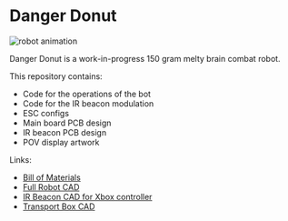 # Danger Donut

![robot animation](https://cdn.discordapp.com/attachments/928094826765885462/1157603658247196702/gifmaker_me_1.gif?ex=651935eb&is=6517e46b&hm=04103609ccefb9c02dac96ba313ba97bac69ed15004168b3347017d52bfe51d7&)

Danger Donut is a work-in-progress 150 gram melty brain combat robot.

This repository contains:
* Code for the operations of the bot
* Code for the IR beacon modulation
* ESC configs
* Main board PCB design
* IR beacon PCB design
* POV display artwork

Links:
* [Bill of Materials](https://docs.google.com/spreadsheets/d/1dkWNEsBBoqDzMkqIhuPgsKdvJ411szMJZwjo1TRifCI/edit?usp=sharing)
* [Full Robot CAD](https://cad.onshape.com/documents/b2161876893824b000416544/w/ad922c252fa114c5bccae0f6/e/2d73a76351a9b656583123fa?renderMode=0&uiState=650de28cdfa14238780e15cb)
* [IR Beacon CAD for Xbox controller](https://cad.onshape.com/documents/fe686b6ebfe56c60cbf11a52/w/a5235571450e0940f943c7f9/e/e1fc86eb24f972fd453b77be?renderMode=0&uiState=650de2660cc6cc1104d13ac3)
* [Transport Box CAD](https://cad.onshape.com/documents/9698310442d8aade0d12c8ac/w/1dfdf825a6ce81e21ee8f0cf/e/f9df83b772e96680fdb5acf9?renderMode=0&uiState=65457ec2115608246b0ef2cf)
